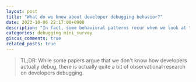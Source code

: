 ```yaml
---
layout: post
title: "What do we know about developer debugging behavior?"
date: 2023-10-06 22:17:00+0900
description: "In fact, some behavioral patterns recur when we look at the relevant literature."
categories: debugging mini_survey
giscus_comments: true
related_posts: true
---
```


> TL;DR: While some papers argue that we don't know how developers actually debug, there is actually quite a bit of observational research on developers debugging. 